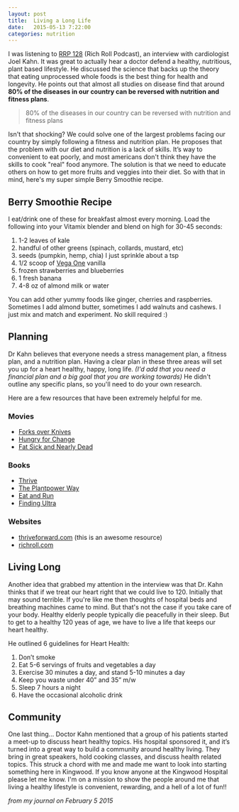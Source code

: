 ```yaml
---
layout: post
title:  Living a Long Life
date:   2015-05-13 7:22:00
categories: nutrition
---
```

I was listening to [RRP 128](http://www.richroll.com/podcast/is-butter-really-back-heart-to-heart-with-cardiologist-joel-kahn-md-rrp-128/) (Rich Roll Podcast), an interview with cardiologist Joel Kahn.  It was great to actually hear a doctor defend a healthy, nutritious, plant based lifestyle. He discussed the science that backs up the theory that eating unprocessed whole foods is the best thing for health and longevity. He points out that almost all studies on disease find that around **80% of the diseases in our country can be reversed with nutrition and fitness plans**.

> 80% of the diseases in our country can be reversed with nutrition and fitness plans

Isn't that shocking?  We could solve one of the largest problems facing our country by simply following a fitness and nutrition plan. He proposes that the problem with our diet and nutrition is a lack of skills.  It’s way to convenient to eat poorly, and most americans don't think they have the skills to cook "real" food anymore. The solution is that we need to educate others on how to get more fruits and veggies into their diet. So with that in mind, here's my super simple Berry Smoothie recipe.

## Berry Smoothie Recipe

I eat/drink one of these for breakfast almost every morning.  Load the following into your Vitamix blender and blend on high for 30-45 seconds:

1. 1-2 leaves of kale
2. handful of other greens (spinach, collards, mustard, etc)
3. seeds (pumpkin, hemp, chia) I just sprinkle about a tsp
4. 1/2 scoop of [Vega One](http://myvega.com/product/protein-greens/) vanilla
5. frozen strawberries and blueberries
6. 1 fresh banana
7. 4-8 oz of almond milk or water

You can add other yummy foods like ginger, cherries and raspberries.  Sometimes I add almond butter, sometimes I add walnuts and cashews.  I just mix and match and experiment.  No skill required :)

## Planning

Dr Kahn believes that everyone needs a stress management plan, a fitness plan, and a nutrition plan.  Having a clear plan in these three areas will set you up for a heart healthy, happy, long life. _(I'd add that you need a financial plan and a big goal that you are working towards)_  He didn't outline any specific plans, so you'll need to do your own research.  

Here are a few resources that have been extremely helpful for me.

### Movies

- [Forks over Knives](https://www.youtube.com/watch?v=F-OzTWY2J8E)
- [Hungry for Change](https://www.youtube.com/watch?v=3MvAM97VDE8)
- [Fat Sick and Nearly Dead](https://www.youtube.com/watch?v=LRtSo-YpWbk)


### Books

- [Thrive](http://amzn.com/0738212547)
- [The Plantpower Way](http://amzn.com/1583335870)
- [Eat and Run](http://amzn.com/0544002318)
- [Finding Ultra](http://amzn.com/0307952207)


### Websites

- [thriveforward.com](http://thriveforward.com/) (this is an awesome resource)
- [richroll.com](http://richroll.com)

## Living Long

Another idea that grabbed my attention in the interview was that Dr. Kahn thinks that if we treat our heart right that we could live to 120.  Initially that may sound terrible.  If you're like me then thoughts of hospital beds and breathing machines came to mind.  But that's not the case if you take care of your body. Healthy elderly people typically die peacefully in their sleep.  But to get to a healthy 120 yeas of age, we have to live a life that keeps our heart healthy.

He outlined 6 guidelines for Heart Health:

1. Don’t smoke
2. Eat 5-6 servings of fruits and vegetables a day
3. Exercise 30 minutes a day, and stand 5-10 minutes a day
4. Keep you waste under 40” and 35” m/w
5. Sleep 7 hours a night
6. Have the occasional alcoholic drink


## Community

One last thing... Doctor Kahn mentioned that a group of his patients started a meet-up to discuss heart healthy topics. His hospital sponsored it, and it’s turned into a great way to build a community around healthy living.  They bring in great speakers, hold cooking classes, and discuss health related topics. This struck a chord with me and made me want to look into starting something here in Kingwood. If you know anyone at the Kingwood Hospital please let me know.  I'm on a mission to show the people around me that living a healthy lifestyle is convenient, rewarding, and a hell of a lot of fun!!


_from my journal on February 5 2015_

